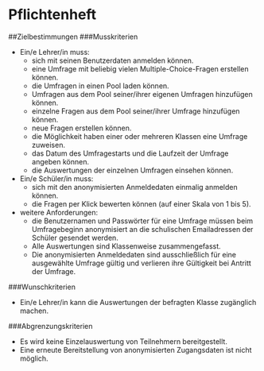 # Pflichtenheft
##Zielbestimmungen
###Musskriterien
* Ein/e Lehrer/in muss:
	* sich mit seinen Benutzerdaten anmelden können.
	* eine Umfrage mit beliebig vielen Multiple-Choice-Fragen erstellen können.
	* die Umfragen in einen Pool laden können.
	* Umfragen aus dem Pool seiner/ihrer eigenen Umfragen hinzufügen können.
	* einzelne Fragen aus dem Pool seiner/ihrer Umfrage hinzufügen können.
	* neue Fragen erstellen können.
	* die Möglichkeit haben einer oder mehreren Klassen eine Umfrage zuweisen.
	* das Datum des Umfragestarts und die Laufzeit der Umfrage angeben können.
	* die Auswertungen der einzelnen Umfragen einsehen können.
* Ein/e Schüler/in muss:
	* sich mit den anonymisierten  Anmeldedaten einmalig anmelden können.
	* die Fragen per Klick bewerten können (auf einer Skala von 1 bis 5).
* weitere Anforderungen:
	* die Benutzernamen und Passwörter für eine Umfrage müssen beim Umfragebeginn anonymisiert an die schulischen Emailadressen der Schüler gesendet werden.
	* Alle Auswertungen sind Klassenweise zusammengefasst.
	* Die anonymisierten Anmeldedaten sind ausschließlich für eine ausgewählte Umfrage gültig und verlieren ihre Gültigkeit bei Antritt der Umfrage.

###Wunschkriterien
* Ein/e Lehrer/in kann die Auswertungen der befragten Klasse zugänglich machen.

###Abgrenzungskriterien
* Es wird keine Einzelauswertung von Teilnehmern bereitgestellt. 
* Eine erneute Bereitstellung von anonymisierten Zugangsdaten ist nicht möglich.



